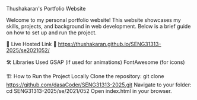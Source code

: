Thushakaran's Portfolio Website

Welcome to my personal portfolio website! This website showcases my skills, projects, and background in web development. Below is a brief guide on how to set up and run the project.

🚀 Live Hosted Link
🔗 https://thushakaran.github.io/SENG31313-2025/se2021052/

🛠️ Libraries Used
GSAP (if used for animations)
FontAwesome (for icons)

🏗️ How to Run the Project Locally
Clone the repository: git clone https://github.com/dasaCoder/SENG31313-2025.git
Navigate to your folder: cd SENG31313-2025/se/2021/052
Open index.html in your browser.
